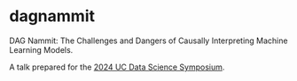 # dagnammit

DAG Nammit: The Challenges and Dangers of Causally Interpreting Machine Learning Models. 

A talk prepared for the [2024 UC Data Science Symposium](https://business.uc.edu/about/centers-partnerships/business-analytics/events/data-science-symposium.html).